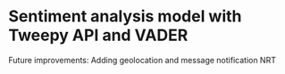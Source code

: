 # Sentiment analysis model with Tweepy API and VADER

Future improvements: Adding geolocation and message notification NRT
